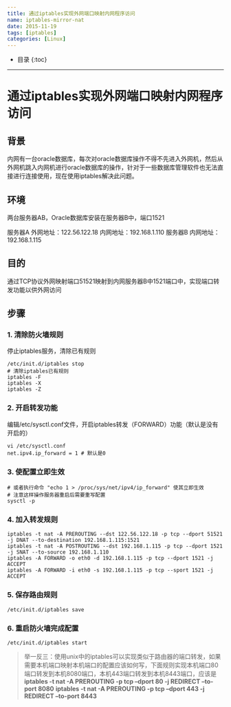 ```yaml
---
title: 通过iptables实现外网端口映射内网程序访问
name: iptables-mirror-nat
date: 2015-11-19
tags: [iptables]
categories: [Linux]
---
```


* 目录
{:toc}

---

# 通过iptables实现外网端口映射内网程序访问

## 背景

内网有一台oracle数据库，每次对oracle数据库操作不得不先进入外网机，然后从外网机跳入内网机进行oracle数据库的操作，针对于一些数据库管理软件也无法直接进行连接使用，现在使用iptables解决此问题。

## 环境

两台服务器AB，Oracle数据库安装在服务器B中，端口1521

服务器A 外网地址：122.56.122.18 内网地址：192.168.1.110
服务器B 内网地址：192.168.1.115

## 目的

通过TCP协议外网映射端口51521映射到内网服务器B中1521端口中，实现端口转发功能以供外网访问

## 步骤

### 1. 清除防火墙规则

停止iptables服务，清除已有规则

```shell
/etc/init.d/iptables stop
# 清除iptables已有规则
iptables -F
iptables -X
iptables -Z
```

### 2. 开启转发功能

编辑/etc/sysctl.conf文件，开启iptables转发（FORWARD）功能（默认是没有开启的）

```
vi /etc/sysctl.conf
net.ipv4.ip_forward = 1 # 默认是0
```

### 3. 使配置立即生效

```shell
# 或者执行命令 "echo 1 > /proc/sys/net/ipv4/ip_forward" 使其立即生效
# 注意这样操作服务器重启后需要重写配置
sysctl -p
```

### 4. 加入转发规则

```shell
iptables -t nat -A PREROUTING --dst 122.56.122.18 -p tcp --dport 51521 -j DNAT --to-destination 192.168.1.115:1521
iptables -t nat -A POSTROUTING --dst 192.168.1.115 -p tcp --dport 1521 -j SNAT --to-source 192.168.1.110
iptables -A FORWARD -o eth0 -d 192.168.1.115 -p tcp --dport 1521 -j ACCEPT
iptables -A FORWARD -i eth0 -s 192.168.1.115 -p tcp --sport 1521 -j ACCEPT
```

### 5. 保存路由规则

```shell
/etc/init.d/iptables save
```

### 6. 重启防火墙完成配置

```shell
/etc/init.d/iptables start
```

> 举一反三：使用unix中的iptables可以实现类似于路由器的端口转发，如果需要本机端口映射本机端口的配置应该如何写，下面规则实现本机端口80端口转发到本机8080端口，本机443端口转发到本机8443端口，应该是
> **iptables -t nat -A PREROUTING -p tcp –dport 80 -j REDIRECT –to-port 8080**
> **iptables -t nat -A PREROUTING -p tcp –dport 443 -j REDIRECT –to-port 8443**
